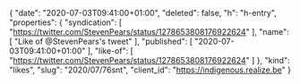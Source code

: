 {
  "date": "2020-07-03T09:41:00+01:00",
  "deleted": false,
  "h": "h-entry",
  "properties": {
    "syndication": [
      "https://twitter.com/StevenPears/status/1278653808176922624"
    ],
    "name": [
      "Like of @StevenPears's tweet"
    ],
    "published": [
      "2020-07-03T09:41:00+01:00"
    ],
    "like-of": [
      "https://twitter.com/StevenPears/status/1278653808176922624"
    ]
  },
  "kind": "likes",
  "slug": "2020/07/76snt",
  "client_id": "https://indigenous.realize.be"
}
